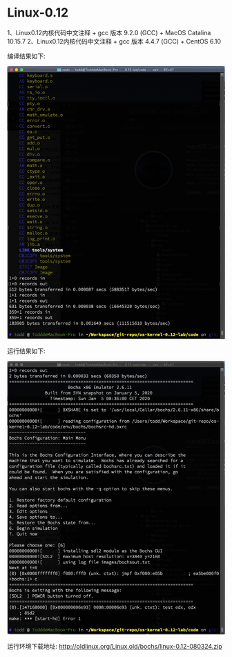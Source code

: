 

# Linux-0.12
1、Linux0.12内核代码中文注释 + gcc 版本 9.2.0 (GCC) + MacOS Catalina 10.15.7
2、Linux0.12内核代码中文注释 + gcc 版本 4.4.7 (GCC) + CentOS 6.10

编译结果如下:

![image](https://github.com/torred/os-kernel-0.12-lab/blob/master/code/images/result/compile_picture.jpg)


运行结果如下:

![image](https://github.com/torred/os-kernel-0.12-lab/blob/master/code/images/result/run_result.jpg)

运行环境下载地址:
http://oldlinux.org/Linux.old/bochs/linux-0.12-080324.zip
